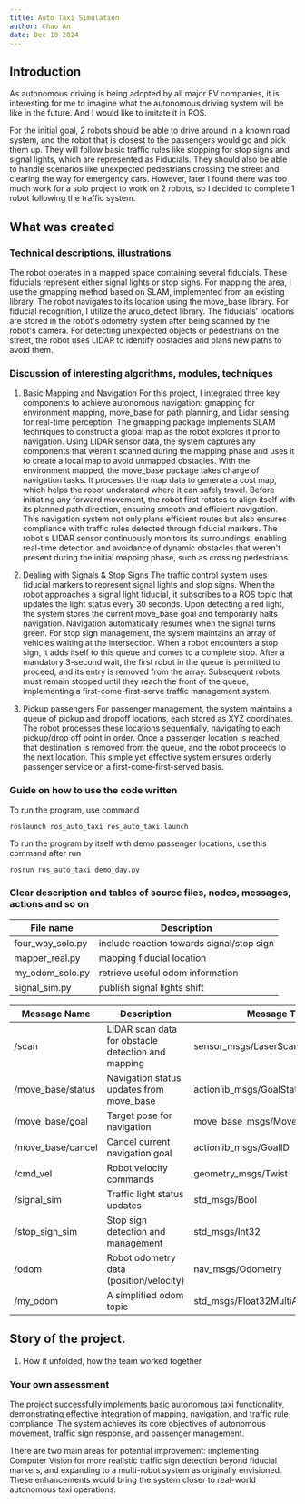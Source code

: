 ```yaml
---
title: Auto Taxi Simulation
author: Chao An
date: Dec 10 2024
---
```

## Introduction
As autonomous driving is being adopted by all major EV companies, it is interesting for me to imagine what the autonomous driving system will be like in the future. And I would like to imitate it in ROS.

For the initial goal, 2 robots should be able to drive around in a known road system, and the robot that is closest to the passengers would go and pick them up. They will follow basic traffic rules like stopping for stop signs and signal lights, which are represented as Fiducials. They should also be able to handle scenarios like unexpected pedestrians crossing the street and clearing the way for emergency cars. However, later I found there was too much work for a solo project to work on 2 robots, so I decided to complete 1 robot following the traffic system.

## What was created
### Technical descriptions, illustrations

The robot operates in a mapped space containing several fiducials. These fiducials represent either signal lights or stop signs.
For mapping the area, I use the gmapping method based on SLAM, implemented from an existing library. The robot navigates to its location using the move_base library.
For fiducial recognition, I utilize the aruco_detect library. The fiducials' locations are stored in the robot's odometry system after being scanned by the robot's camera.
For detecting unexpected objects or pedestrians on the street, the robot uses LIDAR to identify obstacles and plans new paths to avoid them.

### Discussion of interesting algorithms, modules, techniques

1. Basic Mapping and Navigation
For this project, I integrated three key components to achieve autonomous navigation: gmapping for environment mapping, move_base for path planning, and Lidar sensing for real-time perception. The gmapping package implements SLAM techniques to construct a global map as the robot explores it prior to navigation. Using LIDAR sensor data, the system captures any components that weren't scanned during the mapping phase and uses it to create a local map to avoid unmapped obstacles.
With the environment mapped, the move_base package takes charge of navigation tasks. It processes the map data to generate a cost map, which helps the robot understand where it can safely travel. Before initiating any forward movement, the robot first rotates to align itself with its planned path direction, ensuring smooth and efficient navigation. This navigation system not only plans efficient routes but also ensures compliance with traffic rules detected through fiducial markers. The robot's LIDAR sensor continuously monitors its surroundings, enabling real-time detection and avoidance of dynamic obstacles that weren't present during the initial mapping phase, such as crossing pedestrians.

2. Dealing with Signals & Stop Signs
The traffic control system uses fiducial markers to represent signal lights and stop signs. When the robot approaches a signal light fiducial, it subscribes to a ROS topic that updates the light status every 30 seconds. Upon detecting a red light, the system stores the current move_base goal and temporarily halts navigation. Navigation automatically resumes when the signal turns green.
For stop sign management, the system maintains an array of vehicles waiting at the intersection. When a robot encounters a stop sign, it adds itself to this queue and comes to a complete stop. After a mandatory 3-second wait, the first robot in the queue is permitted to proceed, and its entry is removed from the array. Subsequent robots must remain stopped until they reach the front of the queue, implementing a first-come-first-serve traffic management system.

3. Pickup passengers
For passenger management, the system maintains a queue of pickup and dropoff locations, each stored as XYZ coordinates. The robot processes these locations sequentially, navigating to each pickup/drop off point in order. Once a passenger location is reached, that destination is removed from the queue, and the robot proceeds to the next location. This simple yet effective system ensures orderly passenger service on a first-come-first-served basis.

### Guide on how to use the code written

To run the program, use command
```
roslaunch ros_auto_taxi ros_auto_taxi.launch
```

To run the program by itself with demo passenger locations, use this command after run
```
rosrun ros_auto_taxi demo_day.py
```

### Clear description and tables of source files, nodes, messages, actions and so on

| File name | Description |
|----------|----------|
| four_way_solo.py | include reaction towards signal/stop sign |
| mapper_real.py | mapping fiducial location |
| my_odom_solo.py | retrieve useful odom information |
| signal_sim.py | publish signal lights shift |

| Message Name | Description | Message Type |
|-------------|-------------|--------------|
| /scan | LIDAR scan data for obstacle detection and mapping | sensor_msgs/LaserScan |
| /move_base/status | Navigation status updates from move_base | actionlib_msgs/GoalStatusArray |
| /move_base/goal | Target pose for navigation | move_base_msgs/MoveBaseActionGoal |
| /move_base/cancel | Cancel current navigation goal | actionlib_msgs/GoalID |
| /cmd_vel | Robot velocity commands | geometry_msgs/Twist |
| /signal_sim | Traffic light status updates | std_msgs/Bool |
| /stop_sign_sim | Stop sign detection and management | std_msgs/Int32 |
| /odom | Robot odometry data (position/velocity) | nav_msgs/Odometry |
| /my_odom | A simplified odom topic | std_msgs/Float32MultiArray |

## Story of the project. 
1. How it unfolded, how the team worked together

### Your own assessment
The project successfully implements basic autonomous taxi functionality, demonstrating effective integration of mapping, navigation, and traffic rule compliance. The system achieves its core objectives of autonomous movement, traffic sign response, and passenger management.

There are two main areas for potential improvement: implementing Computer Vision for more realistic traffic sign detection beyond fiducial markers, and expanding to a multi-robot system as originally envisioned. These enhancements would bring the system closer to real-world autonomous taxi operations.
